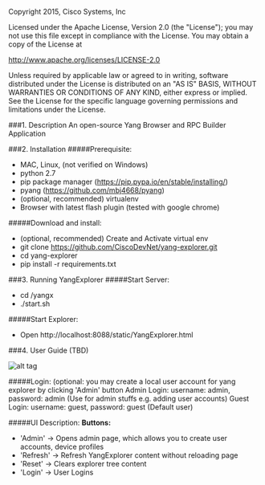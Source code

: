 Copyright 2015, Cisco Systems, Inc

Licensed under the Apache License, Version 2.0 (the "License");
you may not use this file except in compliance with the License.
You may obtain a copy of the License at

http://www.apache.org/licenses/LICENSE-2.0

Unless required by applicable law or agreed to in writing, software
distributed under the License is distributed on an "AS IS" BASIS,
WITHOUT WARRANTIES OR CONDITIONS OF ANY KIND, either express or implied.
See the License for the specific language governing permissions and
limitations under the License.

###1. Description
   An open-source Yang Browser and RPC Builder Application

###2. Installation
#####Prerequisite:
   - MAC, Linux, (not verified on Windows)
   - python 2.7
   - pip package manager (https://pip.pypa.io/en/stable/installing/)
   - pyang (https://github.com/mbj4668/pyang)
   - (optional, recommended) virtualenv
   - Browser with latest flash plugin (tested with google chrome)

#####Download and install:
   - (optional, recommended) Create and Activate virtual env
   - git clone https://github.com/CiscoDevNet/yang-explorer.git
   - cd yang-explorer
   - pip install -r requirements.txt

###3. Running YangExplorer
#####Start Server:
   - cd <install-root>/yangx
   - ./start.sh

#####Start Explorer:
   - Open http://localhost:8088/static/YangExplorer.html

###4. User Guide (TBD)

![alt tag](https://github.com/CiscoDevNet/yang-explorer/blob/master/YangExplorer.png)

#####Login:
      (optional: you may create a local user account for yang explorer by clicking 'Admin' button
      Admin Login: username: admin, password: admin  (Use for admin stuffs e.g. adding user accounts)
      Guest Login: username: guest, password: guest  (Default user)

#####UI Description:
   **Buttons:**
   - 'Admin' -> Opens admin page, which allows you to create user accounts, device profiles
   - 'Refresh' -> Refresh YangExplorer content without reloading page
   - 'Reset' -> Clears explorer tree content
   - 'Login' -> User Logins
      
